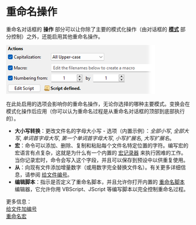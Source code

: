 # 重命名操作

重命名对话框的 **操作** 部分可以让你除了主要的模式化操作（由对话框的 **[模式](rename_modes/README.zh.md)** 部分控制）之外，还能启用其他重命名操作。

![](/Manual/images/media/13/rename_actions.png)

在此处启用的选项会影响你的重命名操作，无论你选择的哪种主要模式。变换会在模式化操作后应用（你可以认为重命名过程是从重命名对话框的顶部到底部执行的）。

- **大小写转换**：更改文件名的字母大小写 - 选项（内置示例）：*全部小写*, *全部大写*, *单词首字母大写*, *第一个单词首字母大写*, *小写扩展名*, *大写扩展名*。
- **宏**：命令可以添加、删除、复制和粘贴每个文件名特定位置的字符。编写宏的宏语言有点复杂，这就是为什么有一个内置的 [宏记录器](/Manual/file_operations/renaming_files/advanced_rename/rename_actions/rename_macros.zh.md) 来执行困难的工作。当你记录宏时，命令会写入这个字段，并且可以保存到预设中以供重复使用。
- **从**：向现有文件添加增量数字（或用数字完全替换文件名）。有关更多详细信息，请参阅 [给文件编号](/Manual/file_operations/renaming_files/advanced_rename/rename_actions/numbering_files.zh.md)。
- **编辑脚本**：指示是否定义了重命名脚本，并且允许你打开内置的 [重命名脚本](rename_scripts.zh.md) 编辑器，它允许你用 VBScript、JScript 等编写脚本以完全控制重命名过程。

更多信息：  
[给文件加编号](/Manual/file_operations/renaming_files/advanced_rename/rename_actions/numbering_files.zh.md)  
[重命名宏](/Manual/file_operations/renaming_files/advanced_rename/rename_actions/rename_macros.zh.md)